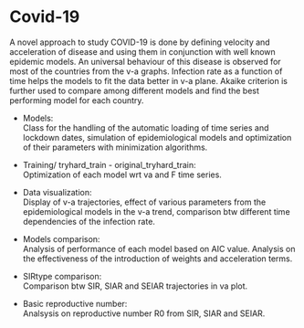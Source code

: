 # Covid-19

A novel approach to study COVID-19 is done by defining velocity and acceleration of disease and using them in conjunction with well known epidemic models. An universal behaviour of this disease is observed for most of the countries from the v-a graphs. Infection rate as a function of time helps the models to fit the data better in v-a plane. Akaike criterion is further used to compare among different models and find the best performing model for each country.

- Models:<br>
Class for the handling of the automatic loading of time series and lockdown dates, simulation of epidemiological models and optimization of their parameters with minimization algorithms.

- Training/ tryhard_train - original_tryhard_train:<br>
Optimization of each model wrt va and F time series.

- Data visualization:<br>
Display of v-a trajectories, effect of various parameters from the epidemiological models in the v-a trend, comparison btw different time dependencies of the infection rate.

- Models comparison:<br>
Analysis of performance of each model based on AIC value. Analysis on the effectiveness of the introduction of weights and acceleration terms.

- SIRtype comparison:<br>
Comparison btw SIR, SIAR and SEIAR trajectories in va plot.

- Basic reproductive number:<br>
Analsysis on reproductive number R0 from SIR, SIAR and SEIAR.
